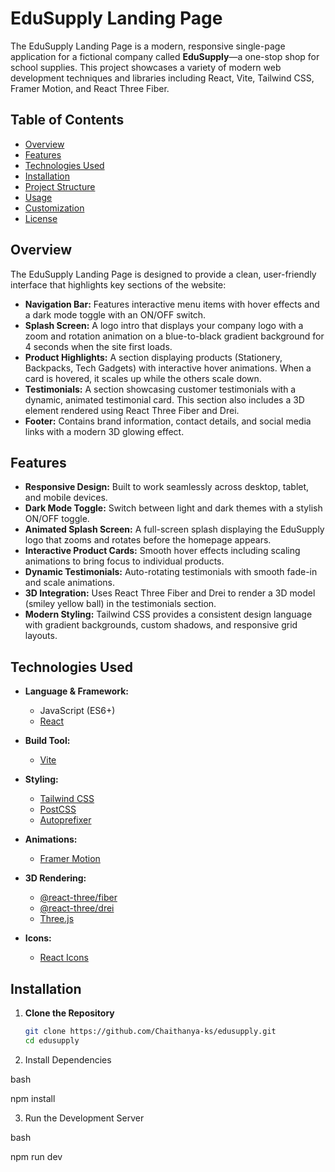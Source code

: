 # EduSupply Landing Page

The EduSupply Landing Page is a modern, responsive single-page application for a fictional company called **EduSupply**—a one-stop shop for school supplies. This project showcases a variety of modern web development techniques and libraries including React, Vite, Tailwind CSS, Framer Motion, and React Three Fiber.

## Table of Contents

- [Overview](#overview)
- [Features](#features)
- [Technologies Used](#technologies-used)
- [Installation](#installation)
- [Project Structure](#project-structure)
- [Usage](#usage)
- [Customization](#customization)
- [License](#license)

## Overview

The EduSupply Landing Page is designed to provide a clean, user-friendly interface that highlights key sections of the website:
- **Navigation Bar:** Features interactive menu items with hover effects and a dark mode toggle with an ON/OFF switch.
- **Splash Screen:** A logo intro that displays your company logo with a zoom and rotation animation on a blue-to-black gradient background for 4 seconds when the site first loads.
- **Product Highlights:** A section displaying products (Stationery, Backpacks, Tech Gadgets) with interactive hover animations. When a card is hovered, it scales up while the others scale down.
- **Testimonials:** A section showcasing customer testimonials with a dynamic, animated testimonial card. This section also includes a 3D element rendered using React Three Fiber and Drei.
- **Footer:** Contains brand information, contact details, and social media links with a modern 3D glowing effect.

## Features

- **Responsive Design:** Built to work seamlessly across desktop, tablet, and mobile devices.
- **Dark Mode Toggle:** Switch between light and dark themes with a stylish ON/OFF toggle.
- **Animated Splash Screen:** A full-screen splash displaying the EduSupply logo that zooms and rotates before the homepage appears.
- **Interactive Product Cards:** Smooth hover effects including scaling animations to bring focus to individual products.
- **Dynamic Testimonials:** Auto-rotating testimonials with smooth fade-in and scale animations.
- **3D Integration:** Uses React Three Fiber and Drei to render a 3D model (smiley yellow ball) in the testimonials section.
- **Modern Styling:** Tailwind CSS provides a consistent design language with gradient backgrounds, custom shadows, and responsive grid layouts.

## Technologies Used

- **Language & Framework:**  
  - JavaScript (ES6+)  
  - [React](https://reactjs.org/)  

- **Build Tool:**  
  - [Vite](https://vitejs.dev/)

- **Styling:**  
  - [Tailwind CSS](https://tailwindcss.com/)  
  - [PostCSS](https://postcss.org/)  
  - [Autoprefixer](https://github.com/postcss/autoprefixer)

- **Animations:**  
  - [Framer Motion](https://www.framer.com/motion/)

- **3D Rendering:**  
  - [@react-three/fiber](https://docs.pmnd.rs/react-three-fiber/getting-started/introduction)  
  - [@react-three/drei](https://github.com/pmndrs/drei)  
  - [Three.js](https://threejs.org/)

- **Icons:**  
  - [React Icons](https://react-icons.github.io/react-icons/)

## Installation

1. **Clone the Repository**
   ```bash
   git clone https://github.com/Chaithanya-ks/edusupply.git
   cd edusupply

2. Install Dependencies

bash

npm install

3. Run the Development Server

bash

npm run dev
